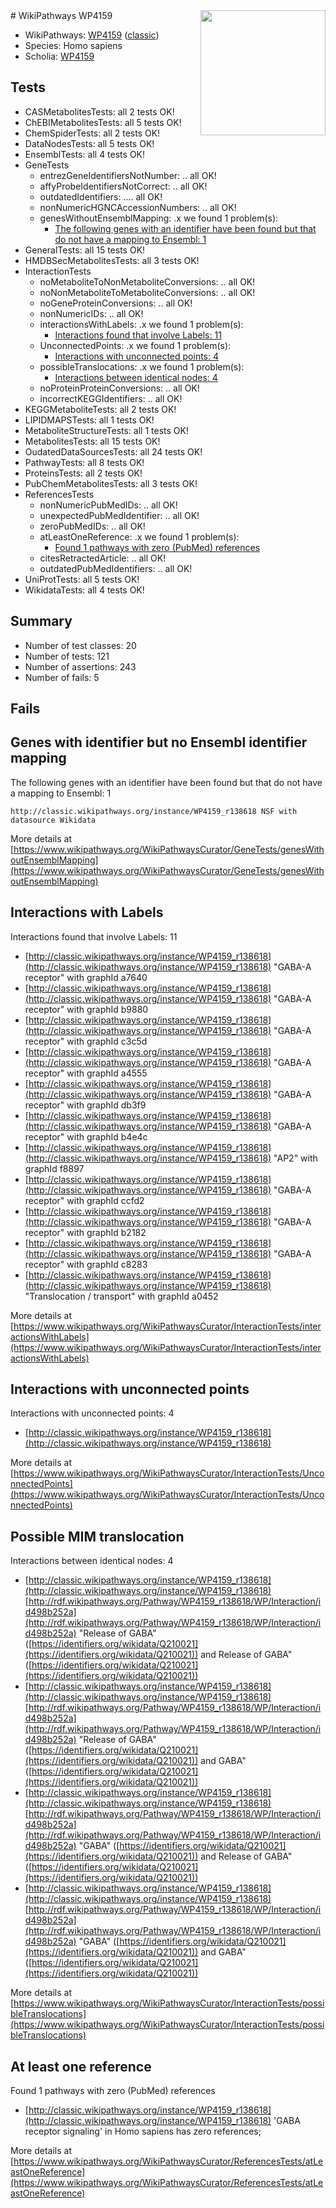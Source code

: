 <img style="float: right; width: 200px" src="https://upload.wikimedia.org/wikipedia/commons/thumb/8/83/Wplogo_with_text_500.png/640px-Wplogo_with_text_500.png" />
# WikiPathways WP4159

* WikiPathways: [WP4159](https://wikipathways.org/pathways/WP4159) ([classic](https://classic.wikipathways.org/instance/WP4159))
* Species: Homo sapiens
* Scholia: [WP4159](https://scholia.toolforge.org/wikipathways/WP4159)
## Tests
* CASMetabolitesTests: all 2 tests OK!
* ChEBIMetabolitesTests: all 5 tests OK!
* ChemSpiderTests: all 2 tests OK!
* DataNodesTests: all 5 tests OK!
* EnsemblTests: all 4 tests OK!
* GeneTests
    * entrezGeneIdentifiersNotNumber: .. all OK!
    * affyProbeIdentifiersNotCorrect: .. all OK!
    * outdatedIdentifiers: .... all OK!
    * nonNumericHGNCAccessionNumbers: .. all OK!
    * genesWithoutEnsemblMapping: .x we found 1 problem(s):
        * [The following genes with an identifier have been found but that do not have a mapping to Ensembl: 1](#40286d83)
* GeneralTests: all 15 tests OK!
* HMDBSecMetabolitesTests: all 3 tests OK!
* InteractionTests
    * noMetaboliteToNonMetaboliteConversions: .. all OK!
    * noNonMetaboliteToMetaboliteConversions: .. all OK!
    * noGeneProteinConversions: .. all OK!
    * nonNumericIDs: .. all OK!
    * interactionsWithLabels: .x we found 1 problem(s):
        * [Interactions found that involve Labels: 11](#fe97a8b9)
    * UnconnectedPoints: .x we found 1 problem(s):
        * [Interactions with unconnected points: 4](#35a61adc)
    * possibleTranslocations: .x we found 1 problem(s):
        * [Interactions between identical nodes: 4](#1c118209)
    * noProteinProteinConversions: .. all OK!
    * incorrectKEGGIdentifiers: .. all OK!
* KEGGMetaboliteTests: all 2 tests OK!
* LIPIDMAPSTests: all 1 tests OK!
* MetaboliteStructureTests: all 1 tests OK!
* MetabolitesTests: all 15 tests OK!
* OudatedDataSourcesTests: all 24 tests OK!
* PathwayTests: all 8 tests OK!
* ProteinsTests: all 2 tests OK!
* PubChemMetabolitesTests: all 3 tests OK!
* ReferencesTests
    * nonNumericPubMedIDs: .. all OK!
    * unexpectedPubMedIdentifier: .. all OK!
    * zeroPubMedIDs: .. all OK!
    * atLeastOneReference: .x we found 1 problem(s):
        * [Found 1 pathways with zero (PubMed) references](#d0a459f0)
    * citesRetractedArticle: .. all OK!
    * outdatedPubMedIdentifiers: .. all OK!
* UniProtTests: all 5 tests OK!
* WikidataTests: all 4 tests OK!


## Summary

* Number of test classes: 20
* Number of tests: 121
* Number of assertions: 243
* Number of fails: 5

## Fails

<a name="40286d83" />

## Genes with identifier but no Ensembl identifier mapping

The following genes with an identifier have been found but that do not have a mapping to Ensembl: 1
```
http://classic.wikipathways.org/instance/WP4159_r138618 NSF with datasource Wikidata
```

More details at [https://www.wikipathways.org/WikiPathwaysCurator/GeneTests/genesWithoutEnsemblMapping](https://www.wikipathways.org/WikiPathwaysCurator/GeneTests/genesWithoutEnsemblMapping)

<a name="fe97a8b9" />

## Interactions with Labels

Interactions found that involve Labels: 11

* [http://classic.wikipathways.org/instance/WP4159_r138618](http://classic.wikipathways.org/instance/WP4159_r138618) "GABA-A
receptor" with graphId a7640
* [http://classic.wikipathways.org/instance/WP4159_r138618](http://classic.wikipathways.org/instance/WP4159_r138618) "GABA-A
receptor" with graphId b9880
* [http://classic.wikipathways.org/instance/WP4159_r138618](http://classic.wikipathways.org/instance/WP4159_r138618) "GABA-A
receptor" with graphId c3c5d
* [http://classic.wikipathways.org/instance/WP4159_r138618](http://classic.wikipathways.org/instance/WP4159_r138618) "GABA-A
receptor" with graphId a4555
* [http://classic.wikipathways.org/instance/WP4159_r138618](http://classic.wikipathways.org/instance/WP4159_r138618) "GABA-A
receptor" with graphId db3f9
* [http://classic.wikipathways.org/instance/WP4159_r138618](http://classic.wikipathways.org/instance/WP4159_r138618) "GABA-A
receptor" with graphId b4e4c
* [http://classic.wikipathways.org/instance/WP4159_r138618](http://classic.wikipathways.org/instance/WP4159_r138618) "AP2" with graphId f8897
* [http://classic.wikipathways.org/instance/WP4159_r138618](http://classic.wikipathways.org/instance/WP4159_r138618) "GABA-A
receptor" with graphId ccfd2
* [http://classic.wikipathways.org/instance/WP4159_r138618](http://classic.wikipathways.org/instance/WP4159_r138618) "GABA-A
receptor" with graphId b2182
* [http://classic.wikipathways.org/instance/WP4159_r138618](http://classic.wikipathways.org/instance/WP4159_r138618) "GABA-A
receptor" with graphId c8283
* [http://classic.wikipathways.org/instance/WP4159_r138618](http://classic.wikipathways.org/instance/WP4159_r138618) "Translocation / transport" with graphId a0452


More details at [https://www.wikipathways.org/WikiPathwaysCurator/InteractionTests/interactionsWithLabels](https://www.wikipathways.org/WikiPathwaysCurator/InteractionTests/interactionsWithLabels)

<a name="35a61adc" />

## Interactions with unconnected points

Interactions with unconnected points: 4

* [http://classic.wikipathways.org/instance/WP4159_r138618](http://classic.wikipathways.org/instance/WP4159_r138618)


More details at [https://www.wikipathways.org/WikiPathwaysCurator/InteractionTests/UnconnectedPoints](https://www.wikipathways.org/WikiPathwaysCurator/InteractionTests/UnconnectedPoints)

<a name="1c118209" />

## Possible MIM translocation

Interactions between identical nodes: 4

* [http://classic.wikipathways.org/instance/WP4159_r138618](http://classic.wikipathways.org/instance/WP4159_r138618) [http://rdf.wikipathways.org/Pathway/WP4159_r138618/WP/Interaction/id498b252a](http://rdf.wikipathways.org/Pathway/WP4159_r138618/WP/Interaction/id498b252a) "Release of GABA" ([https://identifiers.org/wikidata/Q210021](https://identifiers.org/wikidata/Q210021)) and 
Release of GABA" ([https://identifiers.org/wikidata/Q210021](https://identifiers.org/wikidata/Q210021))
* [http://classic.wikipathways.org/instance/WP4159_r138618](http://classic.wikipathways.org/instance/WP4159_r138618) [http://rdf.wikipathways.org/Pathway/WP4159_r138618/WP/Interaction/id498b252a](http://rdf.wikipathways.org/Pathway/WP4159_r138618/WP/Interaction/id498b252a) "Release of GABA" ([https://identifiers.org/wikidata/Q210021](https://identifiers.org/wikidata/Q210021)) and 
GABA" ([https://identifiers.org/wikidata/Q210021](https://identifiers.org/wikidata/Q210021))
* [http://classic.wikipathways.org/instance/WP4159_r138618](http://classic.wikipathways.org/instance/WP4159_r138618) [http://rdf.wikipathways.org/Pathway/WP4159_r138618/WP/Interaction/id498b252a](http://rdf.wikipathways.org/Pathway/WP4159_r138618/WP/Interaction/id498b252a) "GABA" ([https://identifiers.org/wikidata/Q210021](https://identifiers.org/wikidata/Q210021)) and 
Release of GABA" ([https://identifiers.org/wikidata/Q210021](https://identifiers.org/wikidata/Q210021))
* [http://classic.wikipathways.org/instance/WP4159_r138618](http://classic.wikipathways.org/instance/WP4159_r138618) [http://rdf.wikipathways.org/Pathway/WP4159_r138618/WP/Interaction/id498b252a](http://rdf.wikipathways.org/Pathway/WP4159_r138618/WP/Interaction/id498b252a) "GABA" ([https://identifiers.org/wikidata/Q210021](https://identifiers.org/wikidata/Q210021)) and 
GABA" ([https://identifiers.org/wikidata/Q210021](https://identifiers.org/wikidata/Q210021))


More details at [https://www.wikipathways.org/WikiPathwaysCurator/InteractionTests/possibleTranslocations](https://www.wikipathways.org/WikiPathwaysCurator/InteractionTests/possibleTranslocations)

<a name="d0a459f0" />

## At least one reference

Found 1 pathways with zero (PubMed) references

* [http://classic.wikipathways.org/instance/WP4159_r138618](http://classic.wikipathways.org/instance/WP4159_r138618) 'GABA receptor signaling' in Homo sapiens has zero references; 


More details at [https://www.wikipathways.org/WikiPathwaysCurator/ReferencesTests/atLeastOneReference](https://www.wikipathways.org/WikiPathwaysCurator/ReferencesTests/atLeastOneReference)

